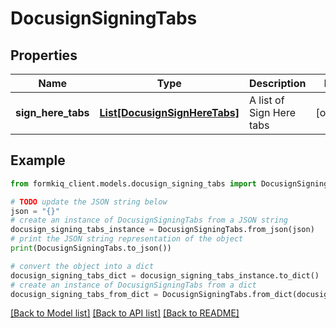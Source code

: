 # DocusignSigningTabs


## Properties

Name | Type | Description | Notes
------------ | ------------- | ------------- | -------------
**sign_here_tabs** | [**List[DocusignSignHereTabs]**](DocusignSignHereTabs.md) | A list of Sign Here tabs | [optional] 

## Example

```python
from formkiq_client.models.docusign_signing_tabs import DocusignSigningTabs

# TODO update the JSON string below
json = "{}"
# create an instance of DocusignSigningTabs from a JSON string
docusign_signing_tabs_instance = DocusignSigningTabs.from_json(json)
# print the JSON string representation of the object
print(DocusignSigningTabs.to_json())

# convert the object into a dict
docusign_signing_tabs_dict = docusign_signing_tabs_instance.to_dict()
# create an instance of DocusignSigningTabs from a dict
docusign_signing_tabs_from_dict = DocusignSigningTabs.from_dict(docusign_signing_tabs_dict)
```
[[Back to Model list]](../README.md#documentation-for-models) [[Back to API list]](../README.md#documentation-for-api-endpoints) [[Back to README]](../README.md)



